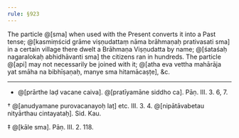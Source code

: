 ```yaml
---
rule: §923
---
```


The particle @[sma] when used with the Present converts it into a Past tense; @[kasmiṃścid grāme viṣṇudattaṃ nāma brāhmaṇaḥ prativasati sma] in a certain village there dwelt a Brāhmaṇa Viṣṇudatta by name; @[śataśaḥ nagaralokaḥ abhidhāvanti sma] the citizens ran in hundreds. The particle @[api] may not necessarily be joined with it; @[atha eva vettha mahārāja yat smāha na bibhīṣaṇaḥ, manye sma hitamācaṣṭe], &c.

---

- @[prārthe laḍ vacane caiva]. @[pratīyamāne siddho ca]. Pāṇ. III. 3. 6, 7.

† @[anudyamane purovacanayoḥ laṭ] etc. III. 3. 4. @[nipātāvabetau nityārthau cintayataḥ]. Sid. Kau.

‡ @[kāle sma]. Pāṇ. III. 2. 118.